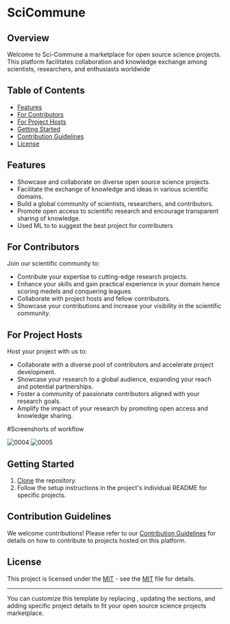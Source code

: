 # SciCommune


## Overview

Welcome to Sci-Commune a marketplace for open source science projects. This platform facilitates collaboration and knowledge exchange among scientists, researchers, and enthusiasts worldwide

## Table of Contents

- [Features](#features)
- [For Contributors](#for-contributors)
- [For Project Hosts](#for-project-hosts)
- [Getting Started](#getting-started)
- [Contribution Guidelines](#contribution-guidelines)
- [License](#license)

## Features

- Showcase and collaborate on diverse open source science projects.
- Facilitate the exchange of knowledge and ideas in various scientific domains.
- Build a global community of scientists, researchers, and contributors.
- Promote open access to scientific research and encourage transparent sharing of knowledge.
- Used ML to to suggest the best project for contributers 


## For Contributors

Join our scientific community to:

- Contribute your expertise to cutting-edge research projects.
- Enhance your skills and gain practical experience in your domain hence scoring medels and conquering leagues
- Collaborate with project hosts and fellow contributors.
- Showcase your contributions and increase your visibility in the scientific community.

## For Project Hosts

Host your project with us to:

- Collaborate with a diverse pool of contributors and accelerate project development.
- Showcase your research to a global audience, expanding your reach and potential partnerships.
- Foster a community of passionate contributors aligned with your research goals.
- Amplify the impact of your research by promoting open access and knowledge sharing.

#Screenshorts of  workflow


![0004](https://github.com/bava-kurian/SciCommune/assets/115803124/98a39345-31ed-4982-bf4e-587941e9e2d0)
![0005](https://github.com/bava-kurian/SciCommune/assets/115803124/c8deb9c4-fb39-4015-9954-c04f06b04a17)




## Getting Started

1. [Clone](https://help.github.com/en/github//cloning-a-repository) the repository.
2. Follow the setup instructions in the project's individual README for specific projects.

## Contribution Guidelines

We welcome contributions! Please refer to our [Contribution Guidelines](CONTRIBUTING.md) for details on how to contribute to projects hosted on this platform.

## License

This project is licensed under the [MIT](LICENSE) - see the [MIT](LICENSE) file for details.

---

You can customize this template by replacing , updating the sections, and adding specific project details to fit your open source science projects marketplace.
